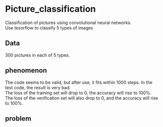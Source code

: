 # Picture_classification
Classification of pictures using convolutional neural networks.
<br>Use tesorflow to classify 5 types of images

## Data
300 pictures in each of 5 types.

## phenomenon
The code seems to be valid, but after use, it fits within 1000 steps. In the test code, the result is very bad.
<br>The loss of the training set will drop to 0, the accuracy will rise to 100%.
<br>The loss of the verification set will also drop to 0, and the accuracy will rise to 100%.

## problem
<br>
